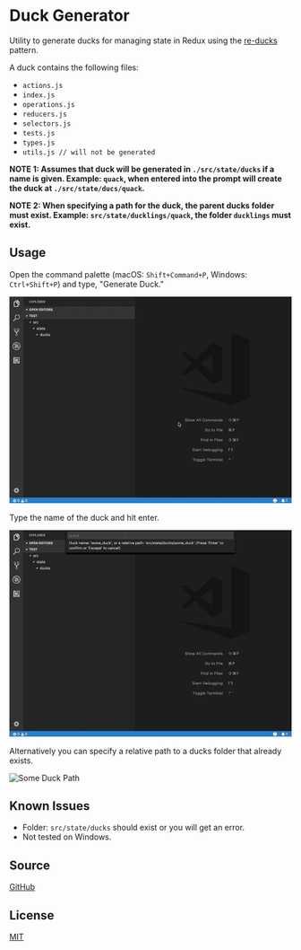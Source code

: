 # Duck Generator

Utility to generate ducks for managing state in Redux using the [re-ducks](https://github.com/alexnm/re-ducks) pattern.

A duck contains the following files:
- `actions.js`
- `index.js`
- `operations.js`
- `reducers.js`
- `selectors.js`
- `tests.js`
- `types.js`
- `utils.js // will not be generated`

**NOTE 1: Assumes that duck will be generated in `./src/state/ducks` if a name is given. Example: `quack`, when entered into the prompt will create the duck at `./src/state/ducs/quack`.**

**NOTE 2: When specifying a path for the duck, the parent ducks folder must exist. Example: `src/state/ducklings/quack`, the folder `ducklings` must exist.**

## Usage

Open the command palette (macOS: `Shift+Command+P`, Windows: `Ctrl+Shift+P`) and type, "Generate Duck."

![Command Palette](images/command-palette.gif)

Type the name of the duck and hit enter.

![Some Duck](images/some-duck.gif)

Alternatively you can specify a relative path to a ducks folder that already exists.

![Some Duck Path](images/some-duck-path.gif)

## Known Issues

- Folder: `src/state/ducks` should exist or you will get an error. 
- Not tested on Windows.

## Source

[GitHub](https://github.com/vanister/duck-generator)

## License

[MIT](https://raw.githubusercontent.com/vanister/duck-generator/master/LICENSE)


